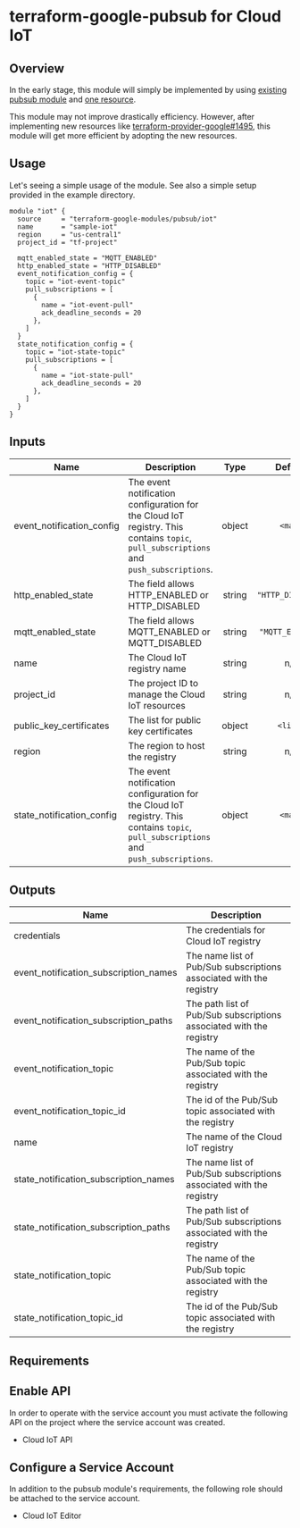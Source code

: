 # terraform-google-pubsub for Cloud IoT

## Overview

In the early stage, this module will simply be implemented by using [existing pubsub module](https://github.com/terraform-google-modules/terraform-google-pubsub) and [one resource](https://www.terraform.io/docs/providers/google/r/cloudiot_registry.html).

This module may not improve drastically efficiency. However, after implementing new resources like [terraform-provider-google#1495](https://github.com/terraform-providers/terraform-provider-google/issues/1495), this module will get more efficient by adopting the new resources.

## Usage

Let's seeing a simple usage of the module. See also a simple setup provided in the example directory.

```hcl
module "iot" {
  source     = "terraform-google-modules/pubsub/iot"
  name       = "sample-iot"
  region     = "us-central1"
  project_id = "tf-project"

  mqtt_enabled_state = "MQTT_ENABLED"
  http_enabled_state = "HTTP_DISABLED"
  event_notification_config = {
    topic = "iot-event-topic"
    pull_subscriptions = [
      {
        name = "iot-event-pull"
        ack_deadline_seconds = 20
      },
    ]
  }
  state_notification_config = {
    topic = "iot-state-topic"
    pull_subscriptions = [
      {
        name = "iot-state-pull"
        ack_deadline_seconds = 20
      },
    ]
  }
}
```

<!-- BEGINNING OF PRE-COMMIT-TERRAFORM DOCS HOOK -->
## Inputs

| Name | Description | Type | Default | Required |
|------|-------------|:----:|:-----:|:-----:|
| event\_notification\_config | The event notification configuration for the Cloud IoT registry. This contains `topic`, `pull_subscriptions` and `push_subscriptions`. | object | `<map>` | no |
| http\_enabled\_state | The field allows HTTP_ENABLED or HTTP_DISABLED | string | `"HTTP_DISABLED"` | no |
| mqtt\_enabled\_state | The field allows MQTT_ENABLED or MQTT_DISABLED | string | `"MQTT_ENABLED"` | no |
| name | The Cloud IoT registry name | string | n/a | yes |
| project\_id | The project ID to manage the Cloud IoT resources | string | n/a | yes |
| public\_key\_certificates | The list for public key certificates | object | `<list>` | no |
| region | The region to host the registry | string | n/a | yes |
| state\_notification\_config | The event notification configuration for the Cloud IoT registry. This contains `topic`, `pull_subscriptions` and `push_subscriptions`. | object | `<map>` | no |

## Outputs

| Name | Description |
|------|-------------|
| credentials | The credentials for Cloud IoT registry |
| event\_notification\_subscription\_names | The name list of Pub/Sub subscriptions associated with the registry |
| event\_notification\_subscription\_paths | The path list of Pub/Sub subscriptions associated with the registry |
| event\_notification\_topic | The name of the Pub/Sub topic associated with the registry |
| event\_notification\_topic\_id | The id of the Pub/Sub topic associated with the registry |
| name | The name of the Cloud IoT registry |
| state\_notification\_subscription\_names | The name list of Pub/Sub subscriptions associated with the registry |
| state\_notification\_subscription\_paths | The path list of Pub/Sub subscriptions associated with the registry |
| state\_notification\_topic | The name of the Pub/Sub topic associated with the registry |
| state\_notification\_topic\_id | The id of the Pub/Sub topic associated with the registry |

<!-- END OF PRE-COMMIT-TERRAFORM DOCS HOOK -->

## Requirements

## Enable API

In order to operate with the service account you must activate the following API on the project where the service account was created.

- Cloud IoT API

## Configure a Service Account

In addition to the pubsub module's requirements, the following role should be attached to the service account.

- Cloud IoT Editor
